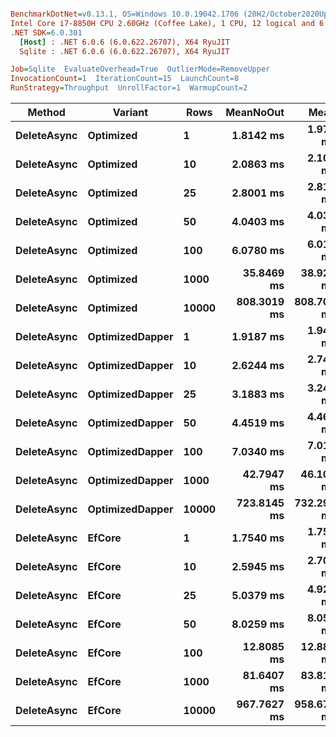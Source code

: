 ``` ini

BenchmarkDotNet=v0.13.1, OS=Windows 10.0.19042.1706 (20H2/October2020Update)
Intel Core i7-8850H CPU 2.60GHz (Coffee Lake), 1 CPU, 12 logical and 6 physical cores
.NET SDK=6.0.301
  [Host] : .NET 6.0.6 (6.0.622.26707), X64 RyuJIT
  Sqlite : .NET 6.0.6 (6.0.622.26707), X64 RyuJIT

Job=Sqlite  EvaluateOverhead=True  OutlierMode=RemoveUpper  
InvocationCount=1  IterationCount=15  LaunchCount=8  
RunStrategy=Throughput  UnrollFactor=1  WarmupCount=2  

```
|      Method |         Variant |  Rows |   MeanNoOut |       Mean |        Min |         Q1 |     Median |           Q3 |          Max |
|------------ |---------------- |------ |------------:|-----------:|-----------:|-----------:|-----------:|-------------:|-------------:|
| **DeleteAsync** |       **Optimized** |     **1** |   **1.8142 ms** |   **1.977 ms** |   **1.597 ms** |   **1.723 ms** |   **1.817 ms** |     **1.905 ms** |     **7.210 ms** |
| **DeleteAsync** |       **Optimized** |    **10** |   **2.0863 ms** |   **2.100 ms** |   **1.813 ms** |   **1.994 ms** |   **2.086 ms** |     **2.207 ms** |     **2.497 ms** |
| **DeleteAsync** |       **Optimized** |    **25** |   **2.8001 ms** |   **2.810 ms** |   **2.355 ms** |   **2.660 ms** |   **2.793 ms** |     **2.954 ms** |     **3.382 ms** |
| **DeleteAsync** |       **Optimized** |    **50** |   **4.0403 ms** |   **4.036 ms** |   **3.393 ms** |   **3.834 ms** |   **4.046 ms** |     **4.230 ms** |     **4.666 ms** |
| **DeleteAsync** |       **Optimized** |   **100** |   **6.0780 ms** |   **6.013 ms** |   **4.493 ms** |   **5.466 ms** |   **6.213 ms** |     **6.453 ms** |     **8.588 ms** |
| **DeleteAsync** |       **Optimized** |  **1000** |  **35.8469 ms** |  **38.926 ms** |  **27.436 ms** |  **31.799 ms** |  **35.208 ms** |    **47.837 ms** |    **69.220 ms** |
| **DeleteAsync** |       **Optimized** | **10000** | **808.3019 ms** | **808.704 ms** | **586.937 ms** | **725.582 ms** | **806.496 ms** |   **900.237 ms** | **1,046.874 ms** |
| **DeleteAsync** | **OptimizedDapper** |     **1** |   **1.9187 ms** |   **1.944 ms** |   **1.622 ms** |   **1.834 ms** |   **1.915 ms** |     **2.018 ms** |     **2.525 ms** |
| **DeleteAsync** | **OptimizedDapper** |    **10** |   **2.6244 ms** |   **2.749 ms** |   **2.158 ms** |   **2.461 ms** |   **2.614 ms** |     **2.813 ms** |     **4.896 ms** |
| **DeleteAsync** | **OptimizedDapper** |    **25** |   **3.1883 ms** |   **3.243 ms** |   **2.728 ms** |   **3.021 ms** |   **3.194 ms** |     **3.344 ms** |     **4.383 ms** |
| **DeleteAsync** | **OptimizedDapper** |    **50** |   **4.4519 ms** |   **4.468 ms** |   **3.196 ms** |   **4.224 ms** |   **4.482 ms** |     **4.719 ms** |     **5.682 ms** |
| **DeleteAsync** | **OptimizedDapper** |   **100** |   **7.0340 ms** |   **7.010 ms** |   **5.079 ms** |   **6.472 ms** |   **7.088 ms** |     **7.503 ms** |     **9.115 ms** |
| **DeleteAsync** | **OptimizedDapper** |  **1000** |  **42.7947 ms** |  **46.100 ms** |  **32.879 ms** |  **39.429 ms** |  **41.961 ms** |    **52.772 ms** |    **70.570 ms** |
| **DeleteAsync** | **OptimizedDapper** | **10000** | **723.8145 ms** | **732.290 ms** | **589.076 ms** | **669.098 ms** | **728.591 ms** |   **780.255 ms** |   **925.068 ms** |
| **DeleteAsync** |          **EfCore** |     **1** |   **1.7540 ms** |   **1.758 ms** |   **1.492 ms** |   **1.691 ms** |   **1.758 ms** |     **1.811 ms** |     **2.057 ms** |
| **DeleteAsync** |          **EfCore** |    **10** |   **2.5945 ms** |   **2.702 ms** |   **2.361 ms** |   **2.508 ms** |   **2.604 ms** |     **2.687 ms** |     **5.590 ms** |
| **DeleteAsync** |          **EfCore** |    **25** |   **5.0379 ms** |   **4.927 ms** |   **3.551 ms** |   **4.248 ms** |   **5.098 ms** |     **5.356 ms** |     **6.983 ms** |
| **DeleteAsync** |          **EfCore** |    **50** |   **8.0259 ms** |   **8.057 ms** |   **5.686 ms** |   **7.594 ms** |   **8.012 ms** |     **8.423 ms** |    **11.188 ms** |
| **DeleteAsync** |          **EfCore** |   **100** |  **12.8085 ms** |  **12.887 ms** |  **10.301 ms** |  **12.162 ms** |  **12.868 ms** |    **13.668 ms** |    **17.703 ms** |
| **DeleteAsync** |          **EfCore** |  **1000** |  **81.6407 ms** |  **83.816 ms** |  **56.102 ms** |  **71.754 ms** |  **79.786 ms** |    **93.833 ms** |   **126.423 ms** |
| **DeleteAsync** |          **EfCore** | **10000** | **967.7627 ms** | **958.670 ms** | **736.827 ms** | **896.509 ms** | **974.921 ms** | **1,026.014 ms** | **1,132.039 ms** |
